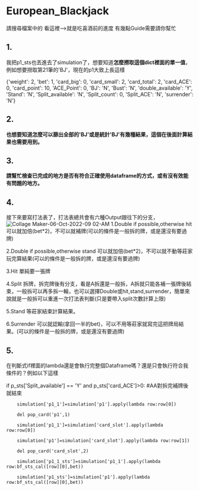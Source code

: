 # European_Blackjack
請搜尋檔案中的 看這裡-->就是吃喜酒前的進度
有幾點Guide需要請你幫忙
## 1.
我把p1_sts也丟進去了simulation了，想要知道**怎麼撈取這個dict裡面的單一值**，例如想要撈取第21筆的'BJ'，現在的p1大致上長這樣

{'weight': 2,
 'bet': 1,
 'card_big': 0,
 'card_small': 2,
 'card_total': 2,
 'card_ACE': 0,
 'card_point': 10,
 'ACE_Point': 0,
 'BJ': 'N',
 'Bust': 'N',
 'double_available': 'Y',
 'Stand': 'N',
 'Split_available': 'N',
 'Split_count': 0,
 'Split_ACE': 'N',
 'surrender': 'N'}

## 2.
 **也想要知道怎麼可以篩出全部的'BJ'或是統計'BJ'有幾種結果，這個在後面計算結果也需要用到。**
## 3.
 **請幫忙檢查已完成的地方是否有符合正確使用dataframe的方式，或有沒有效能有問題的地方。**
## 4.  
接下來要寫打法表了，打法表總共會有六種Output跟往下的分支，
  ![Collage Maker-06-Oct-2022-09 02-AM](https://user-images.githubusercontent.com/19257014/194746188-6a816e3a-0411-4026-a3b0-e6557a29c68c.jpg)
  1.Double if possible,otherwise hit     可以就加倍(bet*2)，不可以就補牌(可以的條件是一般拆的牌，或是還沒有要過牌)
  
  2.Double if possible,otherwise stand   可以就加倍(bet*2)，不可以就不動等莊家玩完算結果(可以的條件是一般拆的牌，或是還沒有要過牌)
  
  3.Hit                                  單純要一張牌
  
  4.Split                                拆牌，拆完牌後有分支，看是A拆還是一般拆，A拆就只能各補一張牌後結束，一般拆可以再多拆一輪，也可以選擇Double或hit,stand,surrender，簡單來說就是一般拆可以重進一次打法表判斷(只是要帶入split次數計算上限)
  
  5.Stand                                等莊家結束計算結果。
  
  6.Surrender                            可以就認輸(拿回一半的bet)，可以不用等莊家就寫完這把牌局結果。(可以的條件是一般拆的牌，或是還沒有要過牌)
  
## 5.
在判斷式if裡面的lambda還是會執行完整個Dataframe嗎？還是只會執行符合我條件的？例如以下這樣

if p_sts['Split_available'] == 'Y' and p_sts['card_ACE']>0: #AA對拆完補牌後就結束

        simulation['p1_1']=simulation['p1'].apply(lambda row:row[0])
        
        del pop_card('p1',1)
        
        simulation['p1_1']=simulation['card_slot'].apply(lambda row:row[0])
        
        simulation['p1']=simulation['card_slot'].apply(lambda row:row[1])
        
        del pop_card('card_slot',2)
        
        simulation['p1_1_sts']=simulation['p1_1'].apply(lambda row:bf_sts_cal([row][0],bet))
        
        simulation['p1_sts']=simulation['p1'].apply(lambda row:bf_sts_cal([row][0],bet))

